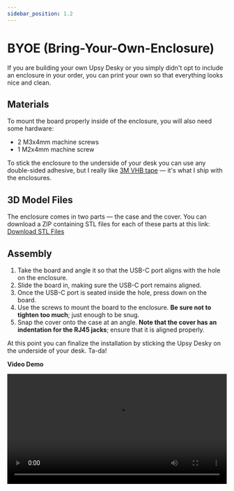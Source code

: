 ```yaml
---
sidebar_position: 1.2
---
```


# BYOE (Bring-Your-Own-Enclosure)

If you are building your own Upsy Desky or you simply didn't opt to include an enclosure in your order, you can print your own so that everything looks nice and clean.

## Materials

To mount the board properly inside of the enclosure, you will also need some hardware:

- 2 M3x4mm machine screws
- 1 M2x4mm machine screw

To stick the enclosure to the underside of your desk you can use any double-sided adhesive, but I really like [3M VHB tape](https://www.amazon.com/3M-Scotch-5952-VHB-Tape/dp/B01BT0A6MG) &mdash; it's what I ship with the enclosures.

## 3D Model Files

The enclosure comes in two parts &mdash; the case and the cover. You can download a ZIP containing STL files for each of these parts at this link: [Download STL Files](/enclosure.zip)

## Assembly

1. Take the board and angle it so that the USB-C port aligns with the hole on the enclosure.
2. Slide the board in, making sure the USB-C port remains aligned.
3. Once the USB-C port is seated inside the hole, press down on the board.
4. Use the screws to mount the board to the enclosure. **Be sure not to tighten too much**; just enough to be snug.
5. Snap the cover onto the case at an angle. **Note that the cover has an indentation for the RJ45 jacks**; ensure that it is aligned properly.

At this point you can finalize the installation by sticking the Upsy Desky on the underside of your desk. Ta-da!

**Video Demo**

<video src="/enclosure_demo.mp4" controls width="100%" />